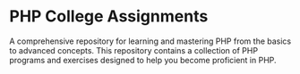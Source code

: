 # PHP College Assignments
A comprehensive repository for learning and mastering PHP from the basics to advanced concepts. This repository contains a collection of PHP programs and exercises designed to help you become proficient in PHP.
